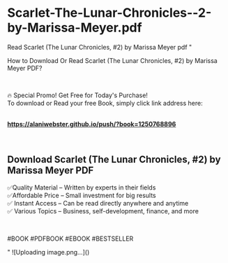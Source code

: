 # Scarlet-The-Lunar-Chronicles--2-by-Marissa-Meyer.pdf
Read Scarlet (The Lunar Chronicles, #2) by Marissa Meyer pdf
"<p>How to Download Or Read Scarlet (The Lunar Chronicles, #2) by Marissa Meyer PDF?</p>
<p>&nbsp;</p>
<p>&#128293;  Special Promo! Get Free for Today's Purchase!<br />To download or Read your free Book, simply click link address here:&nbsp;<br />&nbsp;</p>
<p><a href=""https://alaniwebster.github.io/push/?book=1250768896""><strong>https://alaniwebster.github.io/push/?book=1250768896</strong></a></p>
<p>&nbsp;</p>
<h2>Download Scarlet (The Lunar Chronicles, #2) by Marissa Meyer PDF</h2>
<p>&#x2705;Quality Material &ndash; Written by experts in their fields<br />&#x2705;Affordable Price &ndash; Small investment for big results<br />&#x2705; Instant Access &ndash; Can be read directly anywhere and anytime<br />&#x2705; Various Topics &ndash; Business, self-development, finance, and more</p>
<p>&nbsp;</p>
<p>#BOOK #PDFBOOK #EBOOK #BESTSELLER</p>
"
![Uploading image.png…]()
